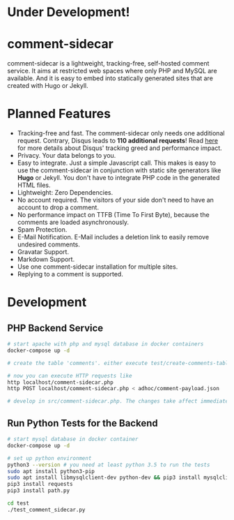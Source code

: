# Under Development!


# comment-sidecar

comment-sidecar is a lightweight, tracking-free, self-hosted comment service. It aims at restricted web spaces where only PHP and MySQL are available. And it is easy to embed into statically generated sites that are created with Hugo or Jekyll.
  
# Planned Features

- Tracking-free and fast. The comment-sidecar only needs one additional request. Contrary, Disqus leads to **110 additional requests**! Read [here](http://donw.io/post/github-comments/) for more details about Disqus' tracking greed and performance impact.
- Privacy. Your data belongs to you.
- Easy to integrate. Just a simple Javascript call. This makes is easy to use the comment-sidecar in conjunction with static site generators like **Hugo** or Jekyll. You don't have to integrate PHP code in the generated HTML files.
- Lightweight: Zero Dependencies.
- No account required. The visitors of your side don't need to have an account to drop a comment.
- No performance impact on TTFB (Time To First Byte), because the comments are loaded asynchronously.
- Spam Protection.
- E-Mail Notification. E-Mail includes a deletion link to easily remove undesired comments. 
- Gravatar Support.
- Markdown Support.
- Use one comment-sidecar installation for multiple sites.
- Replying to a comment is supported.

# Development

## PHP Backend Service

```bash
# start apache with php and mysql database in docker containers
docker-compose up -d

# create the table 'comments'. either execute test/create-comments-table.sql manually or execute the tests (see below)

# now you can execute HTTP requests like
http localhost/comment-sidecar.php
http POST localhost/comment-sidecar.php < adhoc/comment-payload.json

# develop in src/comment-sidecar.php. The changes take affect immediately. 
```

## Run Python Tests for the Backend

```bash
# start mysql database in docker container
docker-compose up -d

# set up python environment
python3 --version # you need at least python 3.5 to run the tests
sudo apt install python3-pip
sudo apt install libmysqlclient-dev python-dev && pip3 install mysqlclient
pip3 install requests
pip3 install path.py

cd test
./test_comment_sidecar.py
```